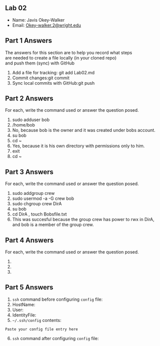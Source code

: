 ## Lab 02

- Name: Javis Okey-Walker
- Email: Okey-walker.2@wright.edu

## Part 1 Answers

The answers for this section are to help you record what steps  
are needed to create a file locally (in your cloned repo)  
and push them (sync) with GitHub

1. Add a file for tracking: git add Lab02.md
2. Commit changes:git commit
3. Sync local commits with GitHub:git push

## Part 2 Answers

For each, write the command used or answer the question posed.

1. sudo adduser bob
2. /home/bob
3. No, because bob is the owner and it was created under bobs account.
4. su bob
5. cd ~
6. Yes, because it is his own directory with permissions only to him.
7. exit
8. cd ~

## Part 3 Answers

For each, write the command used or answer the question posed.

1. sudo addgroup crew
2. sudo usermod -a -G crew bob
3. sudo chgroup crew DirA
4. su bob
5. cd DirA ,  touch Bobsfile.txt
6. This was succesful because the group crew has power to rwx in DirA, and bob is a member of the group crew.

## Part 4 Answers

For each, write the command used or answer the question posed.

1.
2.
3.

## Part 5 Answers

1. `ssh` command before configuring `config` file:
2. HostName:
3. User:
4. IdentityFile:
5. `~/.ssh/config` contents:

```
Paste your config file entry here
```

6. `ssh` command after configuring `config` file:
